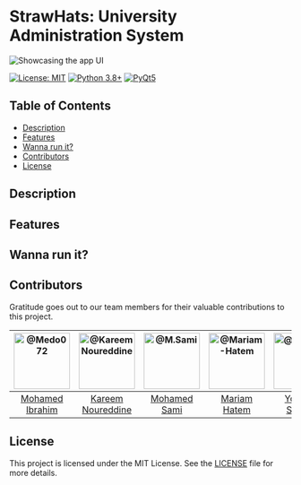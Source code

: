 # StrawHats: University Administration System

![Showcasing the app UI](README-Assets/app_ui.png)

[![License: MIT](https://img.shields.io/badge/License-MIT-yellow.svg)](https://opensource.org/licenses/MIT)
[![Python 3.8+](https://img.shields.io/badge/python-3.8+-blue.svg)](https://www.python.org/downloads/)
[![PyQt5](https://img.shields.io/badge/GUI-PyQt5-green.svg)](https://pypi.org/project/PyQt5/)

## Table of Contents
- [Description](#description)
- [Features](#features)
- [Wanna run it?](#wanna-run-it)
- [Contributors](#contributors)
- [License](#license)

## Description

## Features

## Wanna run it?

## Contributors

Gratitude goes out to our team members for their valuable contributions to this project.

<div align="center">

| <a href="https://github.com/Medo072"><img src="https://avatars.githubusercontent.com/u/83141866?v=4" width="100px" alt="@Medo072"></a> | <a href="https://github.com/cln-Kafka"><img src="https://avatars.githubusercontent.com/u/100665578?v=4" width="100px" alt="@Kareem Noureddine"></a> | <a href="https://github.com/MuhammadSamiAhmad"><img src="https://avatars.githubusercontent.com/u/101589634?v=4" width="100px" alt="@M.Sami"></a> | <a href="https://github.com/Mariam-Hatem"><img src="https://avatars.githubusercontent.com/u/115348754?v=4" width="100px" alt="@Mariam-Hatem"></a> | <a href="https://github.com/joyou159"><img src="https://avatars.githubusercontent.com/u/85418161?v=4" width="100px" alt="@joyou159"></a> | <a href="https://github.com/MohamedSayedDiab"><img src="https://avatars.githubusercontent.com/u/90231744?v=4" width="100px" alt="@MohamedSayedDiab"></a> |
| :-: | :-: | :-: | :-: | :-: | :-: |
| [Mohamed Ibrahim](https://github.com/Medo072) | [Kareem Noureddine](https://github.com/cln-Kafka) | [Mohamed Sami](https://github.com/MuhammadSamiAhmad) | [Mariam Hatem](https://github.com/Mariam-Hatem) | [Youssef Salama](https://github.com/joyou159) | [Mohamed Sayed](https://github.com/MohamedSayedDiab) |

</div>

## License

This project is licensed under the MIT License. See the [LICENSE](./LICENSE) file for more details.

